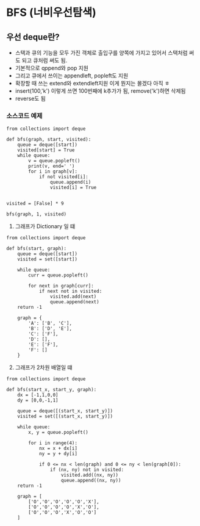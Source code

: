 # BFS (너비우선탐색)

## 우선 deque란?
- 스택과 큐의 기능을 모두 가진 객체로 출입구를 양쪽에 가지고 있어서 스택처럼 써도 되고 큐처럼 써도 됨.
- 기본적으로 qppend와 pop 지원
- 그리고 큐에서 쓰이는 appendleft, popleft도 지원
- 확장할 때 쓰는 extend와 extendleft지원 이게 뭔지는 몰겠다 아직 ㅎ
- insert(100,'k') 이렇게 쓰면 100번째에 k추가가 됨, remove('k')하면 삭제됨
- reverse도 됨

### 소스코드 예제
```
from collections import deque

def bfs(graph, start, visited):
    queue = deque([start])
    visited[start] = True
    while queue:
        v = queue.popleft()
        print(v, end=' ')
        for i in graph[v]:
            if not visited[i]:
                queue.append(i)
                visited[i] = True


visited = [False] * 9

bfs(graph, 1, visited)
```


1. 그래프가 Dictionary 일 떄
```
from collections import deque

def bfs(start, graph):
    queue = deque([start])
    visited = set([start])

    while queue:
        curr = queue.popleft()

        for next in graph[curr]:
            if next not in visited:
                visited.add(next)
                queue.append(next)
    return -1

    graph = {
        'A': ['B', 'C'],
        'B': ['D', 'E'],
        'C': ['F'],
        'D': [],
        'E': ['F'],
        'F': []
    }
```

2. 그래프가 2차원 배열일 떄
```
from collections import deque

def bfs(start_x, start_y, graph):
    dx = [-1,1,0,0]
    dy = [0,0,-1,1]

    queue = deque([(start_x, start_y)])
    visited = set([(start_x, start_y)])

    while queue:
        x, y = queue.popleft()

        for i in range(4):
            nx = x + dx[i]
            ny = y + dy[i]

            if 0 <= nx < len(graph) and 0 <= ny < len(graph[0]):
                if (nx, ny) not in visited:
                    visited.add((nx, ny))
                    queue.append((nx, ny))
    return -1

    graph = [
        ['O','O','O','O','O','X'],
        ['O','O','O','O','X','O'],
        ['O','O','O','X','O','O']
    ]
```